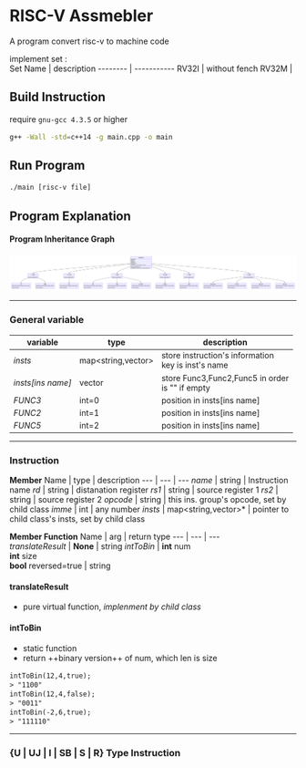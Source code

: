 # RISC-V Assmebler

A program convert risc-v to machine code  

implement set :  
Set Name | description
-------- | -----------
RV32I    | without fench
RV32M    | 

## Build Instruction

require `gnu-gcc 4.3.5` or higher


```bash
g++ -Wall -std=c++14 -g main.cpp -o main
```

## Run Program
``` bash
./main [risc-v file]
```

## Program Explanation
#### Program Inheritance Graph
![Alt text](./picture/inheritance_graph.svg)

---
### General variable

variable    | type    | description
---       | ---     |  ---
*insts*    | map<string,vector<string>> | store instruction's information<br> key is inst's name
*insts[ins name]*    | vector<string> |  store Func3,Func2,Func5 in order<br> is "" if empty
*FUNC3* | int=0 | position in insts[ins name]
*FUNC2* | int=1 | position in insts[ins name]
*FUNC5* | int=2 | position in insts[ins name]

---

### Instruction

**Member**
Name    | type    | description
---       | ---     |  ---
*name*    | string  | Instruction name
*rd*      | string  | distanation register
*rs1*     | string  | source register 1
*rs2*     | string  | source register 2
*opcode*  | string  | this ins. group's opcode, set by child class
*imme*    | int     | any number
*insts*   | map<string,vector<string>>* | pointer to child class's insts, set by child class

**Member Function**
Name | arg  | return type
---        | ---        | ---        
*translateResult* | **None** |  string 
*intToBin* | **int** num<br>**int** size<br>**bool** reversed=true | string

#### translateResult  
* pure virtual function, *implenment by child class*
#### intToBin
* static function
* return ++binary version++ of num, which len is size

```
intToBin(12,4,true);
> "1100"
intToBin(12,4,false);
> "0011"
intToBin(-2,6,true);
> "111110"
```

---
### \{U | UJ | I | SB | S | R\} Type Instruction

